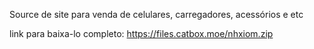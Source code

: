 Source de site para venda de celulares, carregadores, acessórios e etc

link para baixa-lo completo: https://files.catbox.moe/nhxiom.zip

